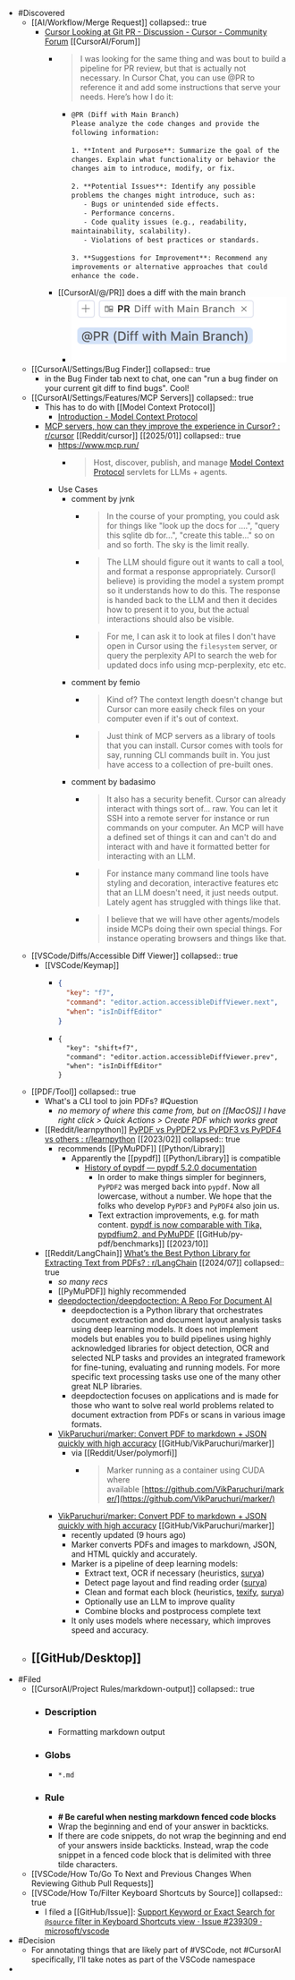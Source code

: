 - #Discovered
	- [[AI/Workflow/Merge Request]]
	  collapsed:: true
		- [Cursor Looking at Git PR - Discussion - Cursor - Community Forum](https://forum.cursor.com/t/cursor-looking-at-git-pr/7783) [[CursorAI/Forum]]
			- > I was looking for the same thing and was bout to build a pipeline for PR review, but that is actually not necessary. In Cursor Chat, you can use @PR to reference it and add some instructions that serve your needs.
			  Here’s how I do it:
				- ```
				  @PR (Diff with Main Branch) 
				  Please analyze the code changes and provide the following information:
				  
				  1. **Intent and Purpose**: Summarize the goal of the changes. Explain what functionality or behavior the changes aim to introduce, modify, or fix.
				  
				  2. **Potential Issues**: Identify any possible problems the changes might introduce, such as:
				     - Bugs or unintended side effects.
				     - Performance concerns.
				     - Code quality issues (e.g., readability, maintainability, scalability).
				     - Violations of best practices or standards.
				  
				  3. **Suggestions for Improvement**: Recommend any improvements or alternative approaches that could enhance the code.
				  ```
			- [[CursorAI/@/PR]] does a diff with the main branch
				- ![image.png](../assets/image_1738315364554_0.png)
	- [[CursorAI/Settings/Bug Finder]]
	  collapsed:: true
		- in the Bug Finder tab next to chat, one can "run a bug finder on your current git diff to find bugs". Cool!
	- [[CursorAI/Settings/Features/MCP Servers]]
	  collapsed:: true
		- This has to do with [[Model Context Protocol]]
			- [Introduction - Model Context Protocol](https://modelcontextprotocol.io/introduction)
		- [MCP servers, how can they improve the experience in Cursor? : r/cursor](https://www.reddit.com/r/cursor/comments/1idsxey/mcp_servers_how_can_they_improve_the_experience/) [[Reddit/cursor]] [[2025/01]]
		  collapsed:: true
			- https://www.mcp.run/
				- > Host, discover, publish, and manage [Model Context Protocol](https://spec.modelcontextprotocol.io/specification/) servlets for LLMs + agents.
			- Use Cases
				- comment by jvnk
					- > In the course of your prompting, you could ask for things like "look up the docs for ....", "query this sqlite db for...", "create this table..." so on and so forth. The sky is the limit really.
					- > The LLM should figure out it wants to call a tool, and format a response appropriately. Cursor(I believe) is providing the model a system prompt so it understands how to do this. The response is handed back to the LLM and then it decides how to present it to you, but the actual interactions should also be visible.
					- > For me, I can ask it to look at files I don't have open in Cursor using the `filesystem` server, or query the perplexity API to search the web for updated docs info using mcp-perplexity, etc etc.
				- comment by femio
					- > Kind of? The context length doesn't change but Cursor can more easily check files on your computer even if it's out of context.
					- > Just think of MCP servers as a library of tools that you can install. Cursor comes with tools for say, running CLI commands built in. You just have access to a collection of pre-built ones.
				- comment by badasimo
					- > It also has a security benefit. Cursor can already interact with things sort of... raw. You can let it SSH into a remote server for instance or run commands on your computer. An MCP will have a defined set of things it can and can't do and interact with and have it formatted better for interacting with an LLM.
					- > For instance many command line tools have styling and decoration, interactive features etc that an LLM doesn't need, it just needs output. Lately agent has struggled with things like that.
					- > I believe that we will have other agents/models inside MCPs doing their own special things. For instance operating browsers and things like that.
	- [[VSCode/Diffs/Accessible Diff Viewer]]
	  collapsed:: true
		- [[VSCode/Keymap]]
			- ```json
			  {
			    "key": "f7",
			    "command": "editor.action.accessibleDiffViewer.next",
			    "when": "isInDiffEditor"
			  }
			  ```
			- ```
			  {
			    "key": "shift+f7",
			    "command": "editor.action.accessibleDiffViewer.prev",
			    "when": "isInDiffEditor"
			  }
			  ```
	- [[PDF/Tool]]
	  collapsed:: true
		- What's a CLI tool to join PDFs? #Question
			- *no memory of where this came from, but on [[MacOS]] I have right click > Quick Actions > Create PDF which works great*
		- [[Reddit/learnpython]] [PyPDF vs PyPDF2 vs PyPDF3 vs PyPDF4 vs others : r/learnpython](https://www.reddit.com/r/learnpython/comments/117cekd/pypdf_vs_pypdf2_vs_pypdf3_vs_pypdf4_vs_others/) [[2023/02]]
		  collapsed:: true
			- recommends [[PyMuPDF]] [[Python/Library]]
				- Apparently the [[pypdf]] [[Python/Library]] is compatible
					- [History of pypdf — pypdf 5.2.0 documentation](https://pypdf.readthedocs.io/en/latest/meta/history.html)
						- In order to make things simpler for beginners, `PyPDF2` was merged back into `pypdf`. Now all lowercase, without a number. We hope that the folks who develop `PyPDF3` and `PyPDF4` also join us.
						- Text extraction improvements, e.g. for math content. [pypdf is now comparable with Tika, pypdfium2, and PyMuPDF](https://github.com/py-pdf/benchmarks) [[GitHub/py-pdf/benchmarks]] [[2023/10]]
		- [[Reddit/LangChain]] [What’s the Best Python Library for Extracting Text from PDFs? : r/LangChain](https://www.reddit.com/r/LangChain/comments/1e7cntq/whats_the_best_python_library_for_extracting_text/) [[2024/07]]
		  collapsed:: true
			- *so many recs*
			- [[PyMuPDF]] highly recommended
			- [deepdoctection/deepdoctection: A Repo For Document AI](https://github.com/deepdoctection/deepdoctection)
				- deepdoctection is a Python library that orchestrates document extraction and document layout analysis tasks using deep learning models. It does not implement models but enables you to build pipelines using highly acknowledged libraries for object detection, OCR and selected NLP tasks and provides an integrated framework for fine-tuning, evaluating and running models. For more specific text processing tasks use one of the many other great NLP libraries.
				- deepdoctection focuses on applications and is made for those who want to solve real world problems related to document extraction from PDFs or scans in various image formats.
			- [VikParuchuri/marker: Convert PDF to markdown + JSON quickly with high accuracy](https://github.com/VikParuchuri/marker/) [[GitHub/VikParuchuri/marker]]
				- via [[Reddit/User/polymorfi]]
					- > Marker running as a container using CUDA where available [https://github.com/VikParuchuri/marker/](https://github.com/VikParuchuri/marker/)
			- [VikParuchuri/marker: Convert PDF to markdown + JSON quickly with high accuracy](https://github.com/VikParuchuri/marker/) [[GitHub/VikParuchuri/marker]]
				- recently updated (9 hours ago)
				- Marker converts PDFs and images to markdown, JSON, and HTML quickly and accurately.
				- Marker is a pipeline of deep learning models:
					- Extract text, OCR if necessary (heuristics, [surya](https://github.com/VikParuchuri/surya))
					- Detect page layout and find reading order ([surya](https://github.com/VikParuchuri/surya))
					- Clean and format each block (heuristics, [texify](https://github.com/VikParuchuri/texify), [surya](https://github.com/VikParuchuri/surya))
					- Optionally use an LLM to improve quality
					- Combine blocks and postprocess complete text
				- It only uses models where necessary, which improves speed and accuracy.
	- [[GitHub/Desktop]]
		-
- #Filed
	- [[CursorAI/Project Rules/markdown-output]]
	  collapsed:: true
		- ### Description
			- Formatting markdown output
		- ### Globs
			- `*.md`
		- ### Rule
			- **# Be careful when nesting markdown fenced code blocks**
			- Wrap the beginning and end of your answer in backticks.
			- If there are code snippets, do not wrap the beginning and end of your answers inside backticks. Instead, wrap the code snippet in a fenced code block that is delimited with three tilde characters.
	- [[VSCode/How To/Go To Next and Previous Changes When Reviewing Github Pull Requests]]
	- [[VSCode/How To/Filter Keyboard Shortcuts by Source]]
	  collapsed:: true
		- I filed a [[GitHub/Issue]]: [Support Keyword or Exact Search for `@source` filter in Keyboard Shortcuts view · Issue #239309 · microsoft/vscode](https://github.com/microsoft/vscode/issues/239309)
- #Decision
	- For annotating things that are likely part of #VSCode, not #CursorAI specifically, I'll take notes as part of the VSCode namespace
-